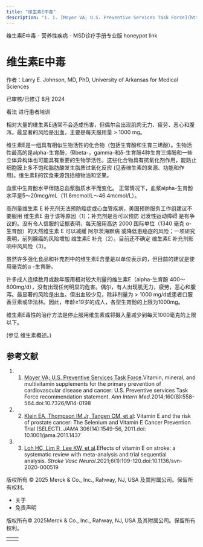 ```yaml
---
title: "维生素E中毒"
description: "1. 1. [Moyer VA; U.S. Preventive Services Task Force](https://pubmed.ncbi.nlm.nih.gov/24566474/).Vitamin, mineral, and multivitamin supplements for the primary prevention of cardiovascular disease and cancer: U.S. Preventive services Task Force recommendation statement. _Ann Intern Med_.2014;160(8):558-564.doi:10.7326/M14-0198"
---
```


﻿维生素E中毒 - 营养性疾病 - MSD诊疗手册专业版 honeypot link

# 维生素E中毒

作者：Larry E. Johnson, MD, PhD, University of Arkansas for Medical Sciences

已审核/已修订 8月 2024

看法 进行患者培训

相对大量的维生素E通常不会造成伤害，但偶尔会出现肌肉无力、疲劳、恶心和腹泻。最显著的风险是出血，主要是每天服用量 \> 1000 mg。

维生素E是一组具有相似生物活性的化合物（包括生育酚和生育三烯酚）。生物活性最高的是alpha-生育酚，但beta-，gamma-和δ-生育酚4种生育三烯酚和一些立体异构体也可能具有重要的生物学活性。这些化合物具有抗氧化剂作用，能防止细胞膜上多不饱和脂肪酸发生脂质过氧化反应 (见表维生素的来源、功能和作用)。维生素E的饮食来源包括植物油和坚果。

血浆中生育酚水平伴随总血浆脂质水平而变化。 正常情况下，血浆alpha-生育酚水平是5～20mcg/mL（11.6mcmol/L～46.4mcmol/L）。

高剂量维生素 E 补充剂无法预防癌症或心血管疾病，美国预防服务工作组建议不要服用 维生素E 由于该等原因（1）；补充剂是否可以预防 迟发性运动障碍 是有争议的。没有令人信服的证据表明，每天服用高达 2000 国际单位（1340 毫克 α-生育酚）的天然维生素 E 可以减缓 阿尔茨海默病 或降低患癌症的风险；一项研究表明，前列腺癌的风险增加 维生素E 补充（2）。目前还不确定 维生素E 补充剂影响中风风险（3）。

虽然许多强化食品和补充剂中的维生素E含量是以单位表示的，但目前的建议是使用毫克的α -生育酚。

许多成人连续数月或数年服用相对较大剂量的维生素E（alpha-生育酚 400～800mg/d），没有出现任何明显的危害。偶尔，有人出现肌无力，疲劳，恶心和腹泻。最显著的风险是出血。但出血较少见，除非剂量为 > 1000 mg/d或患者口服香豆素或华法林。因此，年龄≥19岁的成人，各型生育酚的上限为1000mg。

维生素E毒性的治疗方法是停止服用维生素或将摄入量减少到每天1000毫克的上限以下。

(参见 维生素概述。)

## 参考文献

1. 1. [Moyer VA; U.S. Preventive Services Task Force](https://pubmed.ncbi.nlm.nih.gov/24566474/).Vitamin, mineral, and multivitamin supplements for the primary prevention of cardiovascular disease and cancer: U.S. Preventive services Task Force recommendation statement. _Ann Intern Med_.2014;160(8):558-564.doi:10.7326/M14-0198

2. 2. [Klein EA, Thompson IM Jr, Tangen CM, et al](http://www.ncbi.nlm.nih.gov/pubmed/21990298): Vitamin E and the risk of prostate cancer: The Selenium and Vitamin E Cancer Prevention Trial (SELECT). _JAMA_ 306(14):1549-56, 2011.doi: 10.1001/jama.2011.1437

3. 3. [Loh HC, Lim R, Lee KW, et al](https://www.ncbi.nlm.nih.gov/pmc/articles/PMC8005911/).Effects of vitamin E on stroke: a systematic review with meta-analysis and trial sequential analysis. _Stroke Vasc Neurol_.2021;6(1):109-120.doi:10.1136/svn-2020-000519




版权所有 © 2025
Merck & Co., Inc., Rahway, NJ, USA 及其附属公司。保留所有权利。

- 关于
- 免责声明

版权所有© 2025Merck & Co., Inc., Rahway, NJ, USA 及其附属公司。保留所有权利。

|     |     |
| --- | --- |
|  |  |